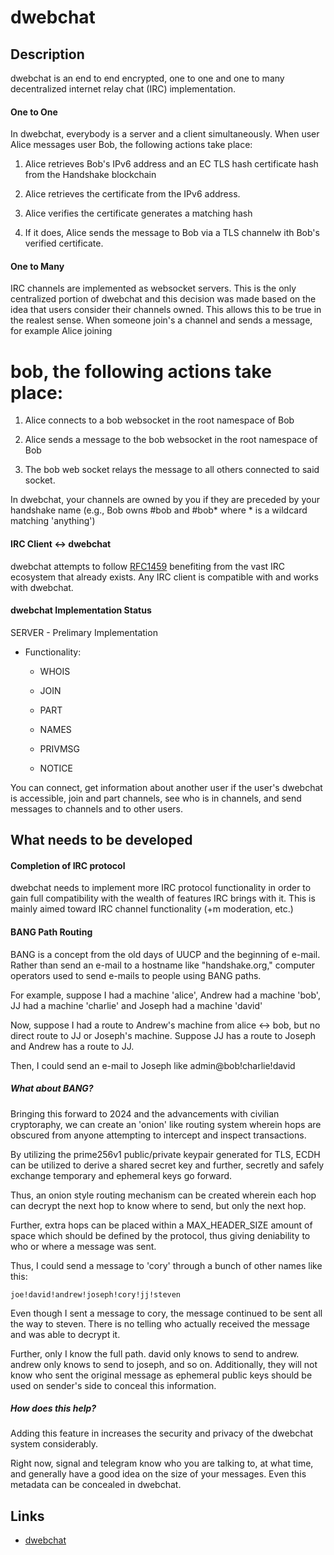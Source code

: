 # dwebchat

## Description

dwebchat is an end to end encrypted, one to one and one to many decentralized internet relay chat (IRC) implementation. 

#### One to One

In dwebchat, everybody is a server and a client simultaneously. When user Alice messages user Bob, the following actions take place:

1. Alice retrieves Bob's IPv6 address and an EC TLS hash certificate hash from the Handshake blockchain

2. Alice retrieves the certificate from the IPv6 address.

3. Alice verifies the certificate generates a matching hash

4. If it does, Alice sends the message to Bob via a TLS channelw ith Bob's verified certificate.

#### One to Many

IRC channels are implemented as websocket servers. This is the only centralized portion of dwebchat and this decision was made based on the idea that users
consider their channels owned. This allows this to be true in the realest sense. When someone join's a channel and sends a message, for example Alice joining
# bob, the following actions take place:

1. Alice connects to a bob websocket in the root namespace of Bob

2. Alice sends a message to the bob websocket in the root namespace of Bob

3. The bob web socket relays the message to all others connected to said socket.

In dwebchat, your channels are owned by you if they are preceded by your handshake name (e.g., Bob owns #bob and #bob* where * is a wildcard matching 'anything')

#### IRC Client <-> dwebchat

dwebchat attempts to follow [RFC1459](https://datatracker.ietf.org/doc/html/rfc1459) benefiting from the vast IRC ecosystem that already exists. Any IRC client
is compatible with and works with dwebchat.

#### dwebchat Implementation Status

SERVER - Prelimary Implementation

  - Functionality:

     - WHOIS

     - JOIN

     - PART

     - NAMES

     - PRIVMSG

     - NOTICE


You can connect, get information about another user if the user's dwebchat is accessible, join and part channels, see who is in channels, and send messages to channels
and to other users.

## What needs to be developed

#### Completion of IRC protocol

dwebchat needs to implement more IRC protocol functionality in order to gain full compatibility with the wealth of features IRC brings with it. This is mainly aimed toward
IRC channel functionality (+m moderation, etc.)

#### BANG Path Routing

BANG is a concept from the old days of UUCP and the beginning of e-mail. Rather than send an e-mail to a hostname like "handshake.org," computer operators used to send e-mails to people using BANG paths.

For example, suppose I had a machine 'alice', Andrew had a machine 'bob', JJ had a machine 'charlie' and Joseph had a machine 'david'

Now, suppose I had a route to Andrew's machine from alice <-> bob, but no direct route to JJ or Joseph's machine. Suppose JJ has a route to Joseph and Andrew has a route to JJ.

Then, I could send an e-mail to Joseph like admin@bob!charlie!david

##### What about BANG?

Bringing this forward to 2024 and the advancements with civilian cryptoraphy, we can create an 'onion' like routing system wherein hops are obscured from anyone attempting to intercept and inspect transactions.

By utilizing the prime256v1 public/private keypair generated for TLS, ECDH can be utilized to derive a shared secret key and further, secretly and safely exchange temporary and ephemeral keys go forward.

Thus, an onion style routing mechanism can be created wherein each hop can decrypt the next hop to know where to send, but only the next hop.

Further, extra hops can be placed within a MAX_HEADER_SIZE amount of space which should be defined by the protocol, thus giving deniability to who or where a message was sent.

Thus, I could send a message to 'cory' through a bunch of other names like this:

```
joe!david!andrew!joseph!cory!jj!steven
```

Even though I sent a message to cory, the message continued to be sent all the way to steven. There is no telling who actually received the message and was able to decrypt it.

Further, only I know the full path. david only knows to send to andrew. andrew only knows to send to joseph, and so on. Additionally, they will not know who sent the original message as ephemeral public keys should be used on sender's side to conceal this information.

##### How does this help?

Adding this feature in increases the security and privacy of the dwebchat system considerably.

Right now, signal and telegram know who you are talking to, at what time, and generally have a good idea on the size of your messages. Even this metadata can be concealed in dwebchat.


## Links

- [dwebchat](https://github.com/realrasengan/dwebchat)
